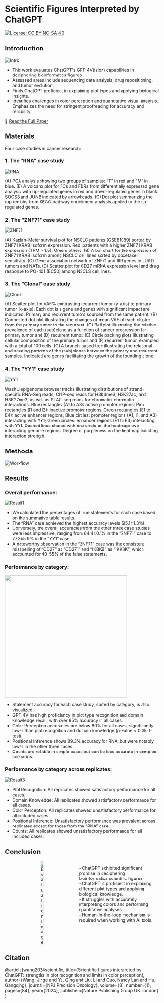 # **Scientific Figures Interpreted by ChatGPT**
[![License: CC BY-NC-SA 4.0](https://img.shields.io/badge/License-CC_BY--NC--SA_4.0-lightgrey.svg)](https://creativecommons.org/licenses/by-nc-sa/4.0/)

## Introduction

![Intro](Figs/Picture1.png)

* This work evaluates ChatGPT's GPT-4V(ision) capabilities in deciphering bioinformatics figures.
* Assessed areas include sequencing data analysis, drug repositioning, and tumor evolution.
* Finds ChatGPT proficient in explaining plot types and applying biological insights.
* Identifies challenges in color perception and quantitative visual analysis.
Emphasizes the need for stringent proofreading for accuracy and reliability.

📃 [Read the Full Paper](https://www.nature.com/articles/s41698-024-00576-z)

## **Materials**

Four case studies in cancer research:

### 1. The “RNA” case study

![RNA](Figs/Picture2.jpg)

(A) PCA analysis showing two groups of samples: “T” in red and “M” in blue. (B) A volcano plot for FCs and FDRs from differentially expressed gene analysis with up-regulated genes in red and down-regulated genes in black. SOCS3 and JUNB indicated by arrowheads. (C) Dot plot summarizing the top ten hits from KEGG pathway enrichment analysis applied to the up-regulated genes.

### 2. The “ZNF71” case study

![ZNF71](Figs/Picture3.jpg)

(A) Kaplan–Meier survival plot for NSCLC patients (GSE81089) sorted by ZNF71 KRAB isoform expression. Red: patients with a higher ZNF71 KRAB expression (TPM > 1.5); Green: others; (B) A bar chart for the expression of ZNF71 KRAB isoform among NSCLC cell lines sorted by docetaxel sensitivity. (C) Gene association network of ZNF71 and IIIR genes in LUAD tumors and NATs. (D) Scatter plot for CD27 mRNA expression level and drug response to PQ-401 (EC50) among NSCLS cell lines. 

### 3. The “Clonal” case study

![Clonal](Figs/Picture4.jpg)

(A) Scatter plot for VAF% contrasting recurrent tumor (y-axis) to primary tumor (x-axis). Each dot is a gene and genes with significant impact are indicated. Primary and recurrent tumors sourced from the same patient. (B) Connected dot plot illustrating the changes of mean VAF of each cluster from the primary tumor to the recurrent. (C) Bell plot illustrating the relative prevalence of each (sub)clone as a function of cancer progression for primary tumor and (D) recurrent tumor. (E) Circle packing plots illustrating cellular composition of the primary tumor and (F) recurrent tumor, exampled with a total of 100 cells. (G) A branch-based tree illustrating the relational and seeding patterns of the (sub)clones between the primary and recurrent samples. Indicated are genes facilitating the growth of the founding clone.

### 4. The “YY1” case study

![YY1](Figs/Picture5.jpg)

WashU epigenome browser tracks illustrating distributions of strand-specific RNA-Seq reads, ChIP-seq reads for H3K4me3, H3K27ac, and H3K27me3, as well as PLAC-seq reads for chromatin-chromatin interactions. Blue rectangles (A1 to A3): active promoter regions; Pink rectangles (I1 and I2): inactive promoter regions; Green rectangles (E1 to E4): active enhancer regions; Blue circles: promoter regions (A1, I1, and A3) interacting with YY1; Green circles: enhancer regions (E1 to E3) interacting with YY1. Dashed lines shared with one circle on the heatmap: two interacting genome regions. Degree of purpleness on the heatmap indicting interaction strength.

## **Methods**

![Workflow](Figs/Picture6.png)

## **Results**

### Overall performance: 

![Result1](Figs/Picture7.png)

- We calculated the percentages of true statements for each case based on the summative table results.
- The “RNA” case achieved the highest accuracy levels (95.1±1.3%). 
- Conversely, the overall accuracies from the other three case studies were less impressive, ranging from 64.4±0.1% in the “ZNF71” case to 77.3±5.9% in the “YY1” case. 
- A noteworthy observation in the “ZNF71” case was the consistent misspelling of “CD27” as “CD271” and “IKBKB” as “IKKBK”, which accounted for 40-55% of the false statements. 

### Performance by category: 

<img src="Figs/Picture8.png" width="400">


- Statement accuracy for each case study, sorted by category, is also visualized. 
- GPT-4V has high proficiency in plot type recognition and domain knowledge recall, with over 85% accuracy in all cases.
- Color Perception accuracies are below 60% for all cases, significantly lower than plot recognition and domain knowledge (p-value < 0.05; t-test).
- Positional Inference shows 89.3% accuracy for RNA, but were notably lower in the other three cases.
- Counts are reliable in simple cases but can be less accurate in complex scenarios.

### Performance by category across replicates:

![Result3](Figs/Picture9.png)

- Plot Recognition: All replicates showed satisfactory performance for all cases.
- Domain Knowledge: All replicates showed satisfactory performance for all cases.
- Color Perception: All replicates showed unsatisfactory performance for all included cases.
- Positional Inference: Unsatisfactory performance was prevalent across replicates except for those from the “RNA” case.
- Counts: All replicates showed unsatisfactory performance for all included cases.

## **Conclusion**

<div style="display: flex; align-items: flex-start; justify-content: space-between;">
  <div style="flex: 1; text-align: center;">
    <img src="Figs/Picture10.png" alt="Evaluation Image" style="width: 20%; height: auto;">
  </div>
  <div style="flex: 1; padding-right: 20px;">
    <ul style="list-style-type: none; padding: 0;">
      <li>- ChatGPT exhibited significant promise in deciphering bioinformatics scientific figures.</li>
      <li>- ChatGPT is proficient in explaining different plot types and applying biological knowledge.</li>
      <li>- It struggles with accurately interpreting colors and performing quantitative analyses.</li>
      <li>- Human-in-the-loop mechanism is required when working with AI tools.</li>
    </ul>
  </div>

</div>

## **Citation**

@article{wang2024scientific,
  title={Scientific figures interpreted by ChatGPT: strengths in plot recognition and limits in color perception},
  author={Wang, Jinge and Ye, Qing and Liu, Li and Guo, Nancy Lan and Hu, Gangqing},
  journal={NPJ Precision Oncology},
  volume={8},
  number={1},
  pages={84},
  year={2024},
  publisher={Nature Publishing Group UK London}
}
